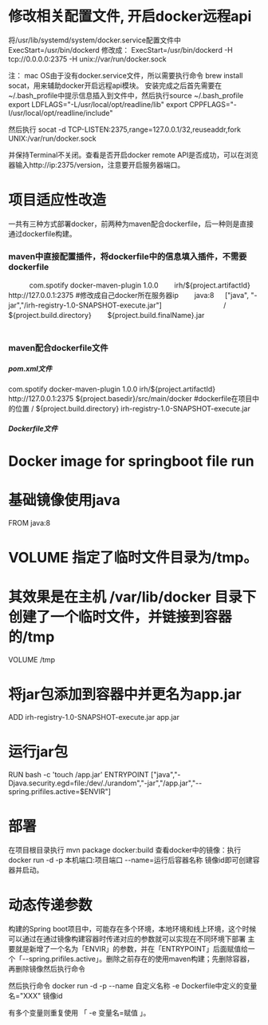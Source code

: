 # 修改相关配置文件, 开启docker远程api
将/usr/lib/systemd/system/docker.service配置文件中
ExecStart=/usr/bin/dockerd
修改成：
ExecStart=/usr/bin/dockerd -H tcp://0.0.0.0:2375 -H unix://var/run/docker.sock

注： mac OS由于没有docker.service文件，所以需要执行命令 brew install socat，用来辅助docker开启远程api模块。
安装完成之后首先需要在~/.bash_profile中提示信息插入到文件中，然后执行source ~/.bash_profile
export LDFLAGS="-L/usr/local/opt/readline/lib"
export CPPFLAGS="-I/usr/local/opt/readline/include"

然后执行
socat -d TCP-LISTEN:2375,range=127.0.0.1/32,reuseaddr,fork UNIX:/var/run/docker.sock

并保持Terminal不关闭。查看是否开启docker remote API是否成功，可以在浏览器输入http://ip:2375/version，注意要开启服务器端口。

# 项目适应性改造
一共有三种方式部署docker，前两种为maven配合dockerfile，后一种则是直接通过dockerfile构建。
### maven中直接配置插件，将dockerfile中的信息填入插件，不需要dockerfile
<plugin>
　　　<groupId>com.spotify</groupId>
    <artifactId>docker-maven-plugin</artifactId>
    <version>1.0.0</version>
    <configuration>
     　　<imageName>irh/${project.artifactId}</imageName>
     　　<dockerHost>http://127.0.0.1:2375 </dockerHost>  #修改成自己docker所在服务器ip
     　　<baseImage>java:8</baseImage>
      　 <entryPoint>["java", "-jar","/irh-registry-1.0-SNAPSHOT-execute.jar"]</entryPoint> 
         　　<resources>
            　　<resource>
            　　　　<targetPath>/</targetPath>
                　　<directory>${project.build.directory}</directory>
                　　<include>${project.build.finalName}.jar</include> 
　　　　　　　　　</resource> 
　　　　　　　</resources> 
　　　</configuration>
</plugin>

### maven配合dockerfile文件
##### pom.xml文件
<plugin>
<groupId>com.spotify</groupId>
<artifactId>docker-maven-plugin</artifactId>
<version>1.0.0</version>
<configuration>
<imageName>irh/${project.artifactId}</imageName>
<dockerHost>http://127.0.0.1:2375</dockerHost>
<dockerDirectory>${project.basedir}/src/main/docker</dockerDirectory>   #dockerfile在项目中的位置
<resources>
<resource>
<targetPath>/</targetPath>
<directory>${project.build.directory}</directory>
<include>irh-registry-1.0-SNAPSHOT-execute.jar</include>
</resource>
</resources>
</configuration>
</plugin>

##### Dockerfile文件
# Docker image for springboot file run
# 基础镜像使用java
FROM java:8
# VOLUME 指定了临时文件目录为/tmp。
# 其效果是在主机 /var/lib/docker 目录下创建了一个临时文件，并链接到容器的/tmp
VOLUME /tmp
# 将jar包添加到容器中并更名为app.jar
ADD irh-registry-1.0-SNAPSHOT-execute.jar app.jar
# 运行jar包
RUN bash -c 'touch /app.jar'
ENTRYPOINT ["java","-Djava.security.egd=file:/dev/./urandom","-jar","/app.jar","--spring.prifiles.active=$ENVIR"]

# 部署
在项目根目录执行 mvn package docker:build
查看docker中的镜像：执行 docker run -d -p 本机端口:项目端口 --name=运行后容器名称 镜像id即可创建容器并启动。

# 动态传递参数
构建的Spring boot项目中，可能存在多个环境，本地环境和线上环境，这个时候可以通过在通过镜像构建容器时传递对应的参数就可以实现在不同环境下部署
主要就是新增了一个名为「ENVIR」的参数，并在「ENTRYPOINT」后面赋值给一个「--spring.prifiles.active」。删除之前存在的使用maven构建；先删除容器，再删除镜像然后执行命令

然后执行命令
docker run -d -p --name 自定义名称  -e Dockerfile中定义的变量名="XXX" 镜像id

有多个变量则重复使用 「 -e 变量名=赋值 」。

